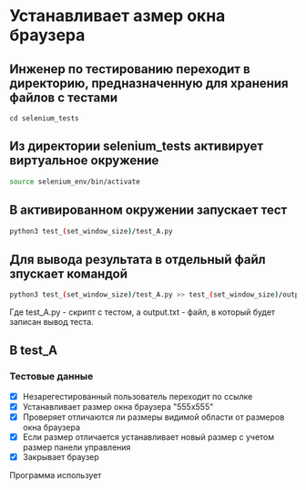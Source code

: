 # Устанавливает азмер окна браузера

## Инженер по тестированию переходит в директорию, предназначенную для хранения файлов с тестами
```
cd selenium_tests
```
## Из директории selenium_tests активирует виртуальное окружение
```sh
source selenium_env/bin/activate
```
## В активированном окружении запускает тест 
```sh
python3 test_(set_window_size)/test_A.py
```
## Для вывода результата в отдельный файл зпускает командой 
```sh
python3 test_(set_window_size)/test_A.py >> test_(set_window_size)/output.txt
```
Где test_A.py -  скрипт с тестом, а output.txt - файл, в который будет записан вывод теста.



##  В test_A

### Тестовые данные
- [x] Незарегестированный пользователь переходит по ссылке
- [x] Устанавливает размер окна браузера  "555x555"
- [x] Проверяет отличаются ли размеры видимой области от размеров окна браузера
- [x] Если размер отличается устанавливает новый размер с учетом размер панели управления
- [x] Закрывает браузер

Программа использует 

